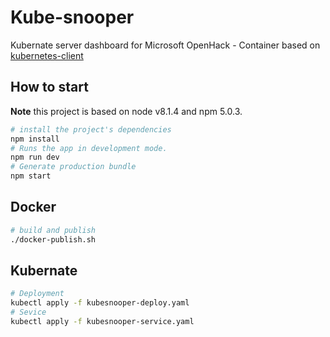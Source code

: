 # Kube-snooper
Kubernate server dashboard for Microsoft OpenHack - Container based on [kubernetes-client](https://github.com/kubernetes-client/javascript)

## How to start

**Note** this project is based on node v8.1.4 and npm 5.0.3.

```bash
# install the project's dependencies
npm install
# Runs the app in development mode.
npm run dev
# Generate production bundle
npm start
```

## Docker

```bash
# build and publish
./docker-publish.sh
```

## Kubernate

```bash
# Deployment
kubectl apply -f kubesnooper-deploy.yaml
# Sevice
kubectl apply -f kubesnooper-service.yaml